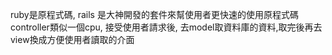 ruby是原程式碼, rails 是大神開發的套件來幫使用者更快速的使用原程式碼
controller類似一個cpu, 接受使用者請求後, 去model取資料庫的資料,取完後再去view換成方便使用者讀取的介面
